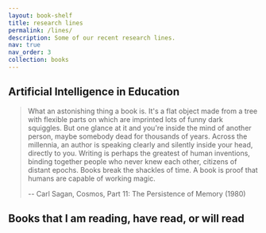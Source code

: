 ```yaml
---
layout: book-shelf
title: research lines
permalink: /lines/
description: Some of our recent research lines.
nav: true
nav_order: 3
collection: books
---
```


## Artificial Intelligence in Education

> What an astonishing thing a book is. It's a flat object made from a tree with flexible parts on which are imprinted lots of funny dark squiggles. But one glance at it and you're inside the mind of another person, maybe somebody dead for thousands of years. Across the millennia, an author is speaking clearly and silently inside your head, directly to you. Writing is perhaps the greatest of human inventions, binding together people who never knew each other, citizens of distant epochs. Books break the shackles of time. A book is proof that humans are capable of working magic.
>
> -- Carl Sagan, Cosmos, Part 11: The Persistence of Memory (1980)



## Books that I am reading, have read, or will read
